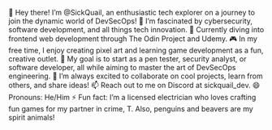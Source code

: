 👋 Hey there! I’m @SickQuail, an enthusiastic tech explorer on a journey to join the dynamic world of DevSecOps!
👀 I’m fascinated by cybersecurity, software development, and all things tech innovation.
🌱 Currently diving into frontend web development through The Odin Project and Udemy.
🎮 In my free time, I enjoy creating pixel art and learning game development as a fun, creative outlet.
🎯 My goal is to start as a pen tester, security analyst, or software developer, all while aiming to master the art of DevSecOps engineering.
💬 I’m always excited to collaborate on cool projects, learn from others, and share ideas!
📫 Reach out to me on Discord at sickquail_dev.
😄 Pronouns: He/Him
⚡ Fun fact: I’m a licensed electrician who loves crafting fun games for my partner in crime, T. Also, penguins and beavers are my spirit animals!

<!---
SickQuail/SickQuail is a ✨ special ✨ repository because its `README.md` (this file) appears on your GitHub profile.
You can click the Preview link to take a look at your changes.
--->
